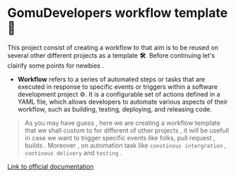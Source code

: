 # GomuDevelopers workflow template 🚀
  This project consist of creating a workflow to that aim is to be reused on several other different projects as a template **🛠️**.  Before continuing let's clairify 
  some points for newbies .
- **Workflow** refers to a series of automated steps or tasks that are executed in response to specific events or triggers within a software development project ⚙️.
    It is a configurable set of actions defined in a YAML file, which allows developers to automate various aspects of their workflow, such as building, testing, deploying, and releasing code.

 > As  you may have guess , here we are creating a workflow template that we shall custom to for different of other projects , it will be usefull in case we want to trigger specific
 > events like folks, pull request , builds . Moreover , on automation task like `constinous intergration` , `continous delivery` and  `testing` .

   [Link to official documentation](https://docs.github.com/fr/actions/learn-github-actions)
   

  
